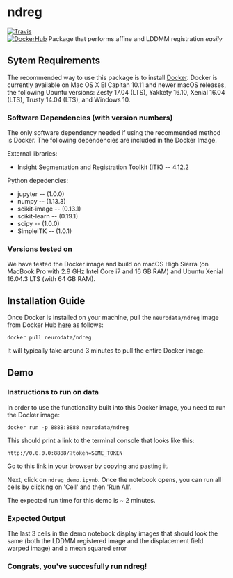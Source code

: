 # ndreg
[![Travis](https://travis-ci.org/neurodata/ndreg.svg?branch=master)]() <br/>
[![DockerHub](https://img.shields.io/docker/pulls/neurodata/ndreg.svg)](https://hub.docker.com/r/neurodata/ndreg)
Package that performs affine and LDDMM registration *easily* <br/>

## Sytem Requirements

The recommended way to use this package is to install [Docker](https://store.docker.com/search?offering=community&type=edition). Docker is currently available on Mac OS X El Capitan 10.11 and newer macOS releases, the following Ubuntu versions: Zesty 17.04 (LTS), Yakkety 16.10, Xenial 16.04 (LTS), Trusty 14.04 (LTS), and Windows 10.

### Software Dependencies (with version numbers)

The only software dependency needed if using the recommended method is Docker. The following dependencies are included in the Docker Image.

External libraries: <br/>
- Insight Segmentation and Registration Toolkit (ITK) -- 4.12.2

Python depedencies: <br/>
- jupyter -- (1.0.0)
- numpy -- (1.13.3)
- scikit-image -- (0.13.1)
- scikit-learn -- (0.19.1)
- scipy -- (1.0.0)
- SimpleITK -- (1.0.1)

### Versions tested on
We have tested the Docker image and build on macOS High Sierra (on MacBook Pro with 2.9 GHz Intel Core i7 and 16 GB RAM) and Ubuntu Xenial 16.04.3 LTS (with 64 GB RAM).

## Installation Guide

Once Docker is installed on your machine, pull the `neurodata/ndreg` image from Docker Hub [here](https://hub.docker.com/r/neurodata/ndreg) as follows: <br/>

`docker pull neurodata/ndreg` <br/>

It will typically take around 3 minutes to pull the entire Docker image.

## Demo

### Instructions to run on data

In order to use the functionality built into this Docker image, you need to run the Docker image:

`docker run -p 8888:8888 neurodata/ndreg` <br/>

This should print a link to the terminal console that looks like this: <br/>

`http://0.0.0.0:8888/?token=SOME_TOKEN` <br/>

Go to this link in your browser by copying and pasting it. <br/>

Next, click on `ndreg_demo.ipynb`. Once the notebook opens, you can run all cells by clicking on 'Cell' and then 'Run All'.

The expected run time for this demo is ~ 2 minutes.

### Expected Output

The last 3 cells in the demo notebook display images that should look the same (both the LDDMM registered image and the displacement field warped image) and a mean squared error

### Congrats, you've succesfully run ndreg!
